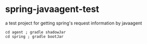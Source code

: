 # spring-javaagent-test

a test project for getting spring's request information by javaagent

```
cd agent ; gradle shadowJar
cd spring ; gradle bootJar
```
